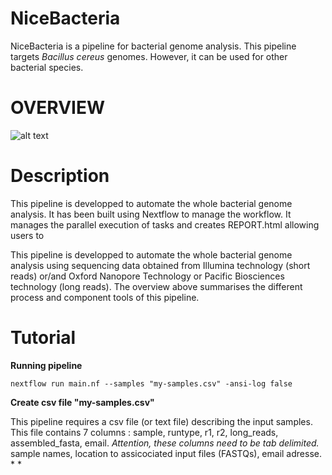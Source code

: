 # NiceBacteria
NiceBacteria is a pipeline for bacterial genome analysis. This pipeline targets _Bacillus cereus_ genomes. However, it can be used for other bacterial species. 

# OVERVIEW
![alt text](https://github.com/eunbaeAN/IRCAN_pipeline/blob/main/overview.png?raw=true)

# Description 
This pipeline is developped to automate the whole bacterial genome analysis. It has been built using Nextflow to manage the workflow. It manages the parallel execution of tasks and creates REPORT.html allowing users to 


This pipeline is developped to automate the whole bacterial genome analysis using sequencing data obtained from Illumina technology (short reads) or/and Oxford Nanopore Technology or Pacific Biosciences technology (long reads).
The overview above summarises the different process and component tools of this pipeline.
# Tutorial
 **Running pipeline**
 ``` 
 nextflow run main.nf --samples "my-samples.csv" -ansi-log false
 ```
 **Create csv file "my-samples.csv"**

This pipeline requires a csv file (or text file) describing the input samples. This file contains 7 columns :
sample, runtype, r1, r2, long_reads, assembled_fasta, email. 
*Attention, these columns need to be tab delimited.*
sample names, location to assicociated input files (FASTQs), email adresse. 
* 
*  

